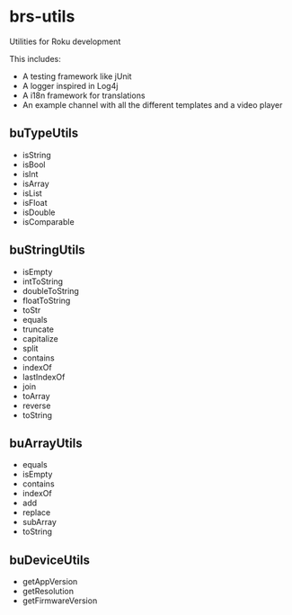 # brs-utils
Utilities for Roku development

This includes:

* A testing framework like jUnit
* A logger inspired in Log4j
* A i18n framework for translations
* An example channel with all the different templates and a video player

## buTypeUtils

* isString
* isBool
* isInt
* isArray
* isList
* isFloat
* isDouble
* isComparable

## buStringUtils

* isEmpty
* intToString
* doubleToString
* floatToString
* toStr
* equals
* truncate
* capitalize
* split
* contains
* indexOf
* lastIndexOf
* join
* toArray
* reverse
* toString

## buArrayUtils

* equals
* isEmpty
* contains
* indexOf
* add
* replace
* subArray
* toString

## buDeviceUtils

* getAppVersion
* getResolution
* getFirmwareVersion
